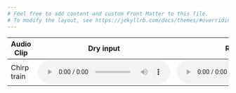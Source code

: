 ```yaml
---
# Feel free to add content and custom Front Matter to this file.
# To modify the layout, see https://jekyllrb.com/docs/themes/#overriding-theme-defaults
---
```

<table>
  <thead>
    <tr>
      <th>Audio Clip</th>
      <th>Dry input</th>
      <th>Reference</th>
      <th>W=10s</th>
      <th>W=20s</th>
      <th>W=40s</th>
      <th>W=80s</th>
      <th>W=160s</th>
    </tr>
  </thead>
  <tbody>
    <tr>
      <td>Chirp train</td>
      <td>
        <audio controls>
          <source src="audio-examples/dp2/train_input_dry.wav" type="audio/wav">
        </audio></td>
      <td>
        <audio controls>
          <source src="audio-examples/dp-2/train_phaser_rate=0p5_fb=0p7_saw.wav" type="audio/wav">
        </audio></td>
      <td>
        <audio controls>
          <source src="audio-examples/dp-2/train_W=10ms_3f70zm7c.wav" type="audio/wav">
        </audio></td>
      <td>
        <audio controls>
          <source src="audio-examples/dp-2/train_W=20ms_29ayt2gj.wav" type="audio/wav">
        </audio></td>
      <td>
        <audio controls>
          <source src="audio-examples/dp-2/train_W=40ms_2b1qi9re.wav" type="audio/wav">
        </audio></td>
      <td>
        <audio controls>
          <source src="audio-examples/dp-2/train_W=80ms_1h2lwyr8.wav" type="audio/wav">
        </audio></td>
      <td>
        <audio controls>
          <source src="audio-examples/dp-2/train_W=160ms_li4p2nw1.wav" type="audio/wav">
        </audio></td>
    </tr>
  </tbody>
</table>